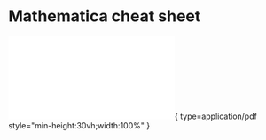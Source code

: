 # Mathematica cheat sheet



![](./mmanotes.pdf){ type=application/pdf style="min-height:30vh;width:100%" }


